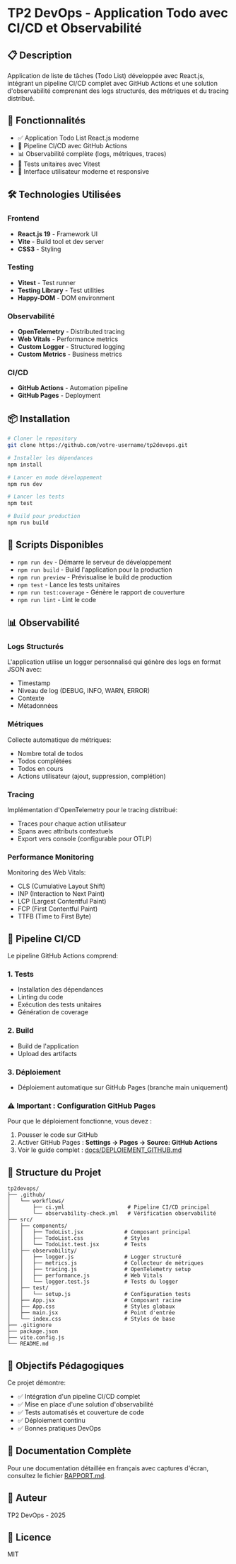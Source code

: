 # TP2 DevOps - Application Todo avec CI/CD et Observabilité

## 📋 Description

Application de liste de tâches (Todo List) développée avec React.js, intégrant un pipeline CI/CD complet avec GitHub Actions et une solution d'observabilité comprenant des logs structurés, des métriques et du tracing distribué.

## 🚀 Fonctionnalités

- ✅ Application Todo List React.js moderne
- 🔄 Pipeline CI/CD avec GitHub Actions
- 📊 Observabilité complète (logs, métriques, traces)
- 🧪 Tests unitaires avec Vitest
- 🎨 Interface utilisateur moderne et responsive

## 🛠️ Technologies Utilisées

### Frontend
- **React.js 19** - Framework UI
- **Vite** - Build tool et dev server
- **CSS3** - Styling

### Testing
- **Vitest** - Test runner
- **Testing Library** - Test utilities
- **Happy-DOM** - DOM environment

### Observabilité
- **OpenTelemetry** - Distributed tracing
- **Web Vitals** - Performance metrics
- **Custom Logger** - Structured logging
- **Custom Metrics** - Business metrics

### CI/CD
- **GitHub Actions** - Automation pipeline
- **GitHub Pages** - Deployment

## 📦 Installation

```bash
# Cloner le repository
git clone https://github.com/votre-username/tp2devops.git

# Installer les dépendances
npm install

# Lancer en mode développement
npm run dev

# Lancer les tests
npm test

# Build pour production
npm run build
```

## 🧪 Scripts Disponibles

- `npm run dev` - Démarre le serveur de développement
- `npm run build` - Build l'application pour la production
- `npm run preview` - Prévisualise le build de production
- `npm test` - Lance les tests unitaires
- `npm run test:coverage` - Génère le rapport de couverture
- `npm run lint` - Lint le code

## 📊 Observabilité

### Logs Structurés
L'application utilise un logger personnalisé qui génère des logs en format JSON avec:
- Timestamp
- Niveau de log (DEBUG, INFO, WARN, ERROR)
- Contexte
- Métadonnées

### Métriques
Collecte automatique de métriques:
- Nombre total de todos
- Todos complétées
- Todos en cours
- Actions utilisateur (ajout, suppression, complétion)

### Tracing
Implémentation d'OpenTelemetry pour le tracing distribué:
- Traces pour chaque action utilisateur
- Spans avec attributs contextuels
- Export vers console (configurable pour OTLP)

### Performance Monitoring
Monitoring des Web Vitals:
- CLS (Cumulative Layout Shift)
- INP (Interaction to Next Paint)
- LCP (Largest Contentful Paint)
- FCP (First Contentful Paint)
- TTFB (Time to First Byte)

## 🔄 Pipeline CI/CD

Le pipeline GitHub Actions comprend:

### 1. Tests
- Installation des dépendances
- Linting du code
- Exécution des tests unitaires
- Génération de coverage

### 2. Build
- Build de l'application
- Upload des artifacts

### 3. Déploiement
- Déploiement automatique sur GitHub Pages (branche main uniquement)

### ⚠️ Important : Configuration GitHub Pages

Pour que le déploiement fonctionne, vous devez :

1. Pousser le code sur GitHub
2. Activer GitHub Pages : **Settings → Pages → Source: GitHub Actions**
3. Voir le guide complet : [docs/DEPLOIEMENT_GITHUB.md](./docs/DEPLOIEMENT_GITHUB.md)

## 📝 Structure du Projet

```
tp2devops/
├── .github/
│   └── workflows/
│       ├── ci.yml                    # Pipeline CI/CD principal
│       └── observability-check.yml   # Vérification observabilité
├── src/
│   ├── components/
│   │   ├── TodoList.jsx             # Composant principal
│   │   ├── TodoList.css             # Styles
│   │   └── TodoList.test.jsx        # Tests
│   ├── observability/
│   │   ├── logger.js                # Logger structuré
│   │   ├── metrics.js               # Collecteur de métriques
│   │   ├── tracing.js               # OpenTelemetry setup
│   │   ├── performance.js           # Web Vitals
│   │   └── logger.test.js           # Tests du logger
│   ├── test/
│   │   └── setup.js                 # Configuration tests
│   ├── App.jsx                      # Composant racine
│   ├── App.css                      # Styles globaux
│   ├── main.jsx                     # Point d'entrée
│   └── index.css                    # Styles de base
├── .gitignore
├── package.json
├── vite.config.js
└── README.md
```

## 🎯 Objectifs Pédagogiques

Ce projet démontre:
- ✅ Intégration d'un pipeline CI/CD complet
- ✅ Mise en place d'une solution d'observabilité
- ✅ Tests automatisés et couverture de code
- ✅ Déploiement continu
- ✅ Bonnes pratiques DevOps

## 📖 Documentation Complète

Pour une documentation détaillée en français avec captures d'écran, consultez le fichier [RAPPORT.md](./RAPPORT.md).

## 👤 Auteur

TP2 DevOps - 2025

## 📄 Licence

MIT
